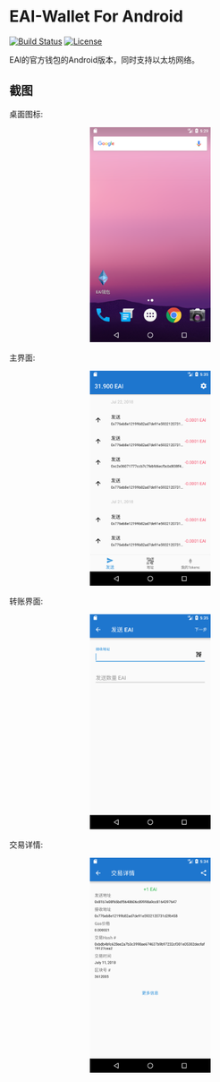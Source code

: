 # EAI-Wallet For Android

[![Build Status](https://travis-ci.org/TrustWallet/trust-wallet-android.svg?branch=master)](https://travis-ci.org/TrustWallet/trust-wallet-android)
[![License](https://img.shields.io/badge/license-GPL3-green.svg?style=flat)](https://github.com/fastlane/fastlane/blob/master/LICENSE)

EAI的官方钱包的Android版本，同时支持以太坊网络。

## 截图

桌面图标:

<div align=center>
<img src="https://github.com/EthereumAI-Project/EAI-Wallet/blob/master/resources/icon_zh.png" width="216" height="384" />
</div>

主界面:

<div align=center>
<img src="https://github.com/EthereumAI-Project/EAI-Wallet/blob/master/resources/main_screen_zh.png" width="216" height="384" />
</div>

转账界面:

<div align=center>
<img src="https://github.com/EthereumAI-Project/EAI-Wallet/blob/master/resources/send_zh.png" width="216" height="384" />
</div>

交易详情:

<div align=center>
<img src="https://github.com/EthereumAI-Project/EAI-Wallet/blob/master/resources/transaction_detail_zh.png" width="216" height="384" />
</div>
